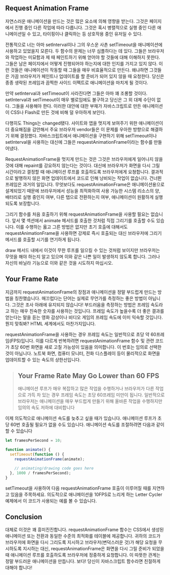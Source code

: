 ## Request Animation Frame

자연스러운 애니메이션을 만드는 것은 많은 요소에 의해 영향을 받는다. 그것은 페이지에서 진행 중인 다른 작업에 따라 다릅니다. 그것은 혹시 병렬적으로 실행 중인 다른 애니메이션일 수 있고, 타이핑이나 클릭하는 등 상호작용 중인 유저일 수 있다.

전통적으로 너는 아마 setInterval이나 그의 우스운 사촌 setTimeout을 애니메이션에 사용하고 있었을지 모른다. 두 함수의 문제는 너무 심플하다는 데 있다. 그들은 브라우저와 작업하는 미묘함과 제 때 페인트하기 위해 얻어야 할 것들에 대해 이해하지 못한다. 그들은 남은 페이지에서 어떻게 진행되어야 하는지에 대한 인지를 가지고 있지 않다. 이런 것들은 애니메이션이 작동할 때 그들을 매우 비효율적으로 만든다. 왜냐하면 그것들은 가끔 브라우저가 페인트나 업데이트를 할 준비가 되어 있지 않을 때 요청한다. 당신은 종종 생략된 프레임과 끔찍한 사이드 이펙트로 애니메이션을 마치게 될 것이다.

만약 setInterval과 setTimeout이 사라진다면 그들은 아마 꽤 조롱할 것이다. setInterval과 setTimeout이 매우 별로임에도 불구하고 당신은 그 외 대체 수단이 없다. 그들을 사용해야 한다. 이러한 대안에 대한 부재가 자바스크립트로 만든 애니메이션이 CSS나 Flash로 만든 것에 비해 덜 우아하게 보인다.

다행히도 Things는 changed됐다. 사이트와 앱을 멋지게 보여주기 위한 애니메이션이 더 중요해짐을 감안해서 주요 브라우저 vendor들은 이 문제를 우아한 방향으로 해결하기 위해 결정했다.
자바스크립트에서 애니메이션을 구현하기 위해 setTimeout이나 setInterval을 사용하는 대신에 그들은 requestAnimationFrame이라는 함수를 만들어냈다.

RequestAnimationFrame을 멋지게 만드는 것은 그것은 브라우저에게 일어나지 않을 것에 대해 repaint를 강요하지 않는다는 것이다. 대신에 브라우저가 화면을 다시 그릴 시간이라고 결정할 때 애니메이션 루프를 호출하도록 브라우저에게 요쳥합니다. 결과적으로 발행하지 않은 화면 업데이트에서 코드로 인해 낭비되는 작업이 없습니다. 건너뛴 프레임은 과거의 일입니다. 무엇보다도 requestAnimationFrame은 애니메이션용으로 설계되었기 때문에 브라우저에서 성능을 최적화하여 사용 가능한 시스템 리소스의 양, 배터리로 실행 중인지 여부, 다른 탭으로 전환하는지 여부, 애니메이션이 원활하게 실행되도록 보장합니다.

그리기 함수를 처음 호출하기 위해 requestAnimationFrame을 사용할 필요는 없습니다. 앞서 몇 섹션에서 animate 메서드를 호출한 것처럼 직접 그리기를 호출할 수도 있습니다. 이를 수행하는 옳고 그른 방법은 없지만 초기 호출에 대해서도 requestAnimationFrame을 사용하면 강제로 즉시 호출되는 대신 브라우저에 그리기 메서드를 호출할 시기를 연기하게 됩니다.

draw 메서드 내에서 이것이 무한 루프를 일으킬 수 있는 것처럼 보이지만 브라우저는 무엇을 해야 하는지 알고 있으며 이와 같은 나쁜 일이 발생하지 않도록 합니다. 그러나 자신의 바닐라 기능으로 이와 같은 것을 시도하지 마십시오.

## Your Frame Rate

지금까지 requestAnimationFrame의 장점과 애니메이션을 정말 부드럽게 만드는 방법을 칭찬했습니다. 매끄럽다는 단어는 실제로 무언가를 측정하는 좋은 방법이 아닙니다. 그것은 조사 아래에 유지되지 않습니다! 부드러움을 측정하는 방법은 프레임 속도라고 하는 매우 친숙한 숫자를 사용하는 것입니다. 프레임 속도가 높을수록 더 좋은 결과를 얻는다는 말을 듣는 영화 감상이나 비디오 게임의 프레임 속도에 이미 익숙할 것입니다. 뭔지 맞춰봐? HTML 세계에서도 마찬가지입니다.

requestAnimationFrame을 사용하는 경우 프레임 속도는 일반적으로 초당 약 60프레임(FPS)입니다. 이를 다르게 반복하려면 requestAnimationFrame 함수 및 관련 코드가 초당 60번 화면을 새로 고칠 가능성이 있음을 의미합니다. 이 번호는 임의로 선택한 것이 아닙니다. 노트북 화면, 컴퓨터 모니터, 전화 디스플레이 등이 물리적으로 화면을 업데이트할 수 있는 속도의 상한선입니다.

> ## Your Frame Rate May Go Lower than 60 FPS
>
> 애니메이션 루프가 매우 복잡하고 많은 작업을 수행하거나 브라우저가 다른 작업으로 가득 차 있는 경우 프레임 속도는 초당 60프레임 미만이 됩니다. 일반적으로 브라우저는 애니메이션을 매우 부드럽게 만들기 위해 올바른 작업을 수행하지만 임의의 속도 저하에 대비합니다

이제 의도적으로 애니메이션 속도를 늦추고 싶을 때가 있습니다. 애니메이션 루프가 초당 60번 호출될 필요가 없을 수도 있습니다. 애니메이션 속도를 조절하려면 다음과 같이 할 수 있습니다

```ts
let framesPerSecond = 10;

function animate() {
  setTimeout(function () {
    requestAnimationFrame(animate);

    // animating/drawing code goes here
  }, 1000 / framesPerSecond);
}
```

setTimeout을 사용하여 다음 requestAnimationFrame 호출이 이루어질 때를 지연하고 있음을 주목하세요. 의도적으로 애니메이션을 10FPS로 느리게 하는 Letter Cycler 예제에서 이 코드가 사용되는 예를 볼 수 있습니다.

## Conclusion

대체로 이것은 꽤 흥미진진합니다. requestAnimationFrame 함수는 CSS에서 생성된 애니메이션 또는 전환과 동일한 수준의 최적화를 테이블에 제공합니다. 귀하의 코드가 브라우저에 화면을 다시 그리도록 지시하고 브라우저(변덕스러운 것)가 해당 요청을 무시하도록 지시하는 대신, requestAnimationFrame은 화면을 다시 그릴 준비가 되었을 때 애니메이션 루프를 호출하도록 브라우저에 정중하게 요청합니다. 이 따뜻한 관계는 정말 부드러운 애니메이션을 만듭니다. 보다! 당신이 자바스크립트 함수라면 친절하게 대해야 합니다!
